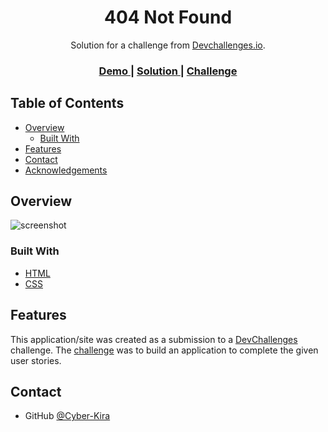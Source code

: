 <!-- Please update value in the {}  -->

<h1 align="center">404 Not Found</h1>

<div align="center">
   Solution for a challenge from  <a href="http://devchallenges.io" target="_blank">Devchallenges.io</a>.
</div>

<div align="center">
  <h3>
    <a href="https://cyber-kira.github.io/404-not-found/">
      Demo
    </a>
    <span> | </span>
    <a href="https://github.com/Cyber-Kira/404-not-found">
      Solution
    </a>
    <span> | </span>
    <a href="https://devchallenges.io/challenges/wBunSb7FPrIepJZAg0sY">
      Challenge
    </a>
  </h3>
</div>

<!-- TABLE OF CONTENTS -->

## Table of Contents

- [Overview](#overview)
  - [Built With](#built-with)
- [Features](#features)
- [Contact](#contact)
- [Acknowledgements](#acknowledgements)

<!-- OVERVIEW -->

## Overview

![screenshot](https://i.ibb.co/ydrJ7H3/screencapture-cyber-kira-github-io-404-not-found-2022-01-12-10-39-19.png)

### Built With

<!-- This section should list any major frameworks that you built your project using. Here are a few examples.-->

- [HTML](https://en.wikipedia.org/wiki/HTML)
- [CSS](https://en.wikipedia.org/wiki/CSS)

## Features

<!-- List the features of your application or follow the template. Don't share the figma file here :) -->

This application/site was created as a submission to a [DevChallenges](https://devchallenges.io/challenges) challenge. The [challenge](https://devchallenges.io/challenges/wBunSb7FPrIepJZAg0sY) was to build an application to complete the given user stories.

## Contact

- GitHub [@Cyber-Kira](https://github.com/Cyber-Kira})
